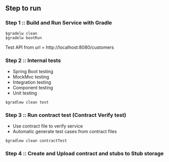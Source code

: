 ## Step to run

### Step 1 :: Build and Run Service with Gradle
```
$gradelw clean
$gradelw bootRun
```

Test API from url = http://localhost:8080/customers

### Step 2 :: Internal tests
* Spring Boot testing
* MockMvc testing
* Integration testing 
* Component testing
* Unit testing
```
$gradlew clean test
```

### Step 3 :: Run contract test (Contract Verify test)
* Use contract file to verify service
* Automatic generate test cases from contract files
```
$gradlew clean contractTest
```

### Step 4 :: Create and Upload contract and stubs to Stub storage
```

```